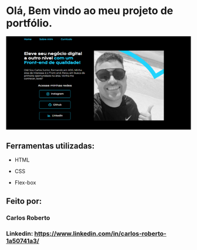 # Olá, Bem vindo ao meu projeto de portfólio.

![image](https://github.com/cjribeiro99/portfolio/blob/main/assets/portfolio.image.png)

## Ferramentas utilizadas:

* HTML

* CSS

* Flex-box

## Feito por:

### Carlos Roberto

### Linkedin: https://www.linkedin.com/in/carlos-roberto-1a50741a3/

```

